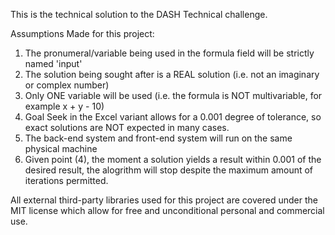 This is the technical solution to the DASH Technical challenge.

Assumptions Made for this project:

1. The pronumeral/variable being used in the formula field will be strictly named 'input'
2. The solution being sought after is a REAL solution (i.e. not an imaginary or complex number)
3. Only ONE variable will be used (i.e. the formula is NOT multivariable, for example x + y - 10)
4. Goal Seek in the Excel variant allows for a 0.001 degree of tolerance, so exact solutions are NOT expected in many cases.
5. The back-end system and front-end system will run on the same physical machine
6. Given point (4), the moment a solution yields a result within 0.001 of the desired result, the alogrithm will stop despite the maximum amount of iterations permitted.

All external third-party libraries used for this project are covered under the MIT license which allow for free and unconditional personal and commercial use.
